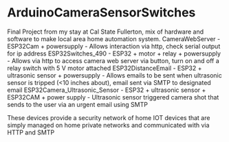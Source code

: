 # ArduinoCameraSensorSwitches
Final Project from my stay at Cal State Fullerton, mix of hardware and software to make local area home automation system.
CameraWebServer - ESP32Cam + powersupply - Allows interaction via http, check serial output for ip address
ESP32Switches_490 - ESP32 + motor + relay + powersupply - Allows via http to access camera web server via button, turn on and off a relay switch with 5 V motor attached
ESP32DistanceEmail - ESP32 + ultrasonic sensor + powersupply - Allows emails to be sent when ultrasonic sensor is tripped (<10 inches about), email sent via SMTP to designated email
ESP32Camera_Ultrasonic_Sensor - ESP32 + ultrasonic sensor + ESP32CAM + power supply - Ultrasonic sensor triggered camera shot that sends to the user via an urgent email using SMTP

These devices provide a security network of home IOT devices that are simply managed on home private networks and communicated with via HTTP and SMTP

